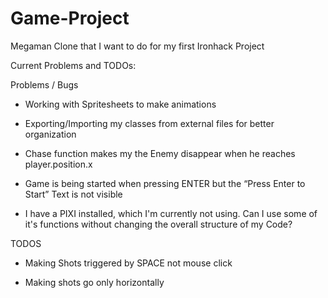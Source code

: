 # Game-Project
Megaman Clone that I want to do for my first Ironhack Project

Current Problems and TODOs:


Problems / Bugs


- Working with Spritesheets to make animations

- Exporting/Importing my classes from external files for better organization

- Chase function makes my the Enemy disappear when he reaches player.position.x

- Game is being started when pressing ENTER but the “Press Enter to Start” Text is not visible

- I have a PIXI installed, which I'm currently not using. Can I use some of it's functions without changing the overall structure of my Code?



TODOS


- Making Shots triggered by SPACE not mouse click

- Making shots go only horizontally

